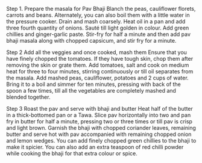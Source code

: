 Step 1.
Prepare the masala for Pav Bhaji
Blanch the peas, cauliflower florets, carrots and beans.
Alternately, you can also boil them with a little water in the pressure cooker.
Drain and mash coarsely. Heat oil in a pan and add three fourth quantity of onions.
Sauté till light golden in colour. Add green chillies and ginger-garlic paste.
Stir-fry for half a minute and then add pav bhaji masala along with chopped capsicum, and stir fry for a minute.

Step 2 Add all the veggies and once cooked, mash them
Ensure that you have finely chopped the tomatoes.
If they have tough skin, chop them after removing the skin or grate them.
Add tomatoes, salt and cook on medium heat for three to four minutes, stirring continuously or till oil separates from the masala.
Add mashed peas, cauliflower, potatoes and 2 cups of water. 
Bring it to a boil and simmer for ten minutes, pressing with back of the spoon a few times, till all the vegetables are completely mashed and blended together.

Step 3 Roast the pav and serve with bhaji and butter
Heat half of the butter in a thick-bottomed pan or a Tawa.
Slice pav horizontally into two and pan fry in butter for half a minute, pressing two or three times or till pav is crisp and light brown.
Garnish the bhaji with chopped coriander leaves, remaining butter and serve hot with pav accompanied with remaining chopped onion and lemon wedges.
You can add finely chopped green chillies to the bhaji to make it spicier. 
You can also add an extra teaspoon of red chilli powder while cooking the bhaji for that extra colour or spice.

